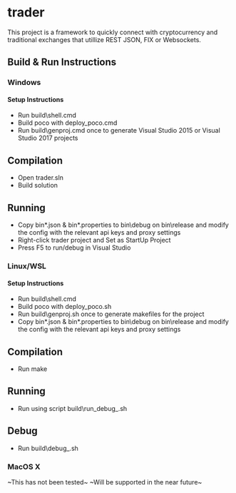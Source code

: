 # trader

This project is a framework to quickly connect with cryptocurrency and traditional exchanges that utillize REST JSON, FIX or Websockets.

## Build & Run Instructions

### Windows

#### Setup Instructions 

- Run build\shell.cmd
- Build poco with deploy_poco.cmd
- Run build\genproj.cmd once to generate Visual Studio 2015 or Visual Studio 2017 projects

## Compilation
- Open trader.sln
- Build solution

## Running
- Copy bin\*.json & bin\*.properties to bin\debug on bin\release and modify the config with the relevant api keys and proxy settings
- Right-click trader project and Set as StartUp Project
- Press F5 to run/debug in Visual Studio

### Linux/WSL

#### Setup Instructions
- Run build\shell.cmd
- Build poco with deploy_poco.sh
- Run build\genproj.sh once to generate makefiles for the project
- Copy bin\*.json & bin\*.properties to bin\debug on bin\release and modify the config with the relevant api keys and proxy settings

## Compilation
- Run make

## Running
- Run using script build\run_debug_<compiler>.sh

## Debug
- Run build\debug_<compiler>.sh

### MacOS X
~This has not been tested~
~Will be supported in the near future~

